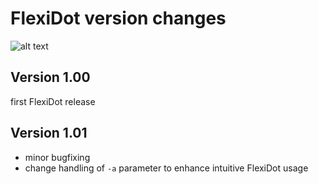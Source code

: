 # FlexiDot version changes

![alt text](https://github.com/molbio-dresden/flexidot/blob/master/images/Selfdotplots_banner4.png "FlexiDot self dotplots")

## Version 1.00

first FlexiDot release

## Version 1.01

* minor bugfixing
* change handling of `-a` parameter to enhance intuitive FlexiDot usage 


